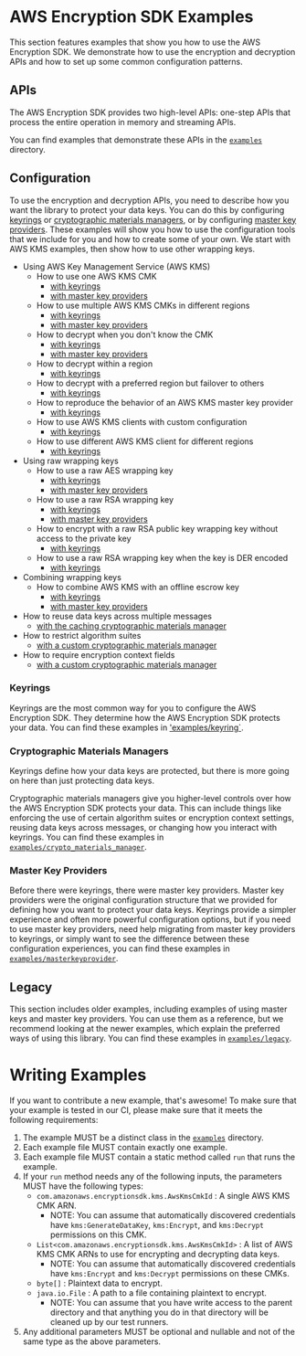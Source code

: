 # AWS Encryption SDK Examples

This section features examples that show you
how to use the AWS Encryption SDK.
We demonstrate how to use the encryption and decryption APIs
and how to set up some common configuration patterns.

## APIs

The AWS Encryption SDK provides two high-level APIs:
one-step APIs that process the entire operation in memory
and streaming APIs.

You can find examples that demonstrate these APIs
in the [`examples`](./java/com/amazonaws/crypto/examples) directory.

## Configuration

To use the encryption and decryption APIs,
you need to describe how you want the library to protect your data keys.
You can do this by configuring
[keyrings](#keyrings) or [cryptographic materials managers](#cryptographic-materials-managers),
or by configuring [master key providers](#master-key-providers).
These examples will show you how to use the configuration tools that we include for you 
and how to create some of your own.
We start with AWS KMS examples, then show how to use other wrapping keys.

* Using AWS Key Management Service (AWS KMS)
    * How to use one AWS KMS CMK
        * [with keyrings](./java/com/amazonaws/crypto/examples/keyring/awskms/SingleCmk.java)
        * [with master key providers](./java/com/amazonaws/crypto/examples/masterkeyprovider/awskms/SingleCmk.java)
    * How to use multiple AWS KMS CMKs in different regions
        * [with keyrings](./java/com/amazonaws/crypto/examples/keyring/awskms/MultipleRegions.java)
        * [with master key providers](./java/com/amazonaws/crypto/examples/masterkeyprovider/awskms/MultipleRegions.java)
    * How to decrypt when you don't know the CMK
        * [with keyrings](./java/com/amazonaws/crypto/examples/keyring/awskms/DiscoveryDecrypt.java)
        * [with master key providers](./java/com/amazonaws/crypto/examples/masterkeyprovider/awskms/DiscoveryDecrypt.java)
    * How to decrypt within a region
        * [with keyrings](./java/com/amazonaws/crypto/examples/keyring/awskms/DiscoveryDecryptInRegionOnly.java)
    * How to decrypt with a preferred region but failover to others
        * [with keyrings](./java/com/amazonaws/crypto/examples/keyring/awskms/DiscoveryDecryptWithPreferredRegions.java)
    * How to reproduce the behavior of an AWS KMS master key provider
        * [with keyrings](./java/com/amazonaws/crypto/examples/keyring/awskms/ActLikeAwsKmsMasterKeyProvider.java)
    * How to use AWS KMS clients with custom configuration
        * [with keyrings](./java/com/amazonaws/crypto/examples/keyring/awskms/CustomKmsClientConfig.java)
    * How to use different AWS KMS client for different regions
        * [with keyrings](./java/com/amazonaws/crypto/examples/keyring/awskms/CustomClientSupplier.java)
* Using raw wrapping keys
    * How to use a raw AES wrapping key
        * [with keyrings](./java/com/amazonaws/crypto/examples/keyring/rawaes/RawAes.java)
        * [with master key providers](./java/com/amazonaws/crypto/examples/masterkeyprovider/rawaes/RawAes.java)
    * How to use a raw RSA wrapping key
        * [with keyrings](./java/com/amazonaws/crypto/examples/keyring/rawrsa/RawRsa.java)
        * [with master key providers](./java/com/amazonaws/crypto/examples/masterkeyprovider/rawrsa/RawRsa.java)
    * How to encrypt with a raw RSA public key wrapping key without access to the private key
        * [with keyrings](./java/com/amazonaws/crypto/examples/keyring/rawrsa/PublicPrivateKeySeparate.java)
    * How to use a raw RSA wrapping key when the key is DER encoded
        * [with keyrings](./java/com/amazonaws/crypto/examples/keyring/rawrsa/RawRsaDerEncoded.java)
* Combining wrapping keys
    * How to combine AWS KMS with an offline escrow key
        * [with keyrings](./java/com/amazonaws/crypto/examples/keyring/multi/AwsKmsWithEscrow.java)
        * [with master key providers](./java/com/amazonaws/crypto/examples/masterkeyprovider/multi/AwsKmsWithEscrow.java)
* How to reuse data keys across multiple messages
    * [with the caching cryptographic materials manager](./java/com/amazonaws/crypto/examples/cryptomaterialsmanager/caching/SimpleCache.java)
* How to restrict algorithm suites
    * [with a custom cryptographic materials manager](./java/com/amazonaws/crypto/examples/cryptomaterialsmanager/custom/AlgorithmSuiteEnforcement.java)
* How to require encryption context fields
    * [with a custom cryptographic materials manager](./java/com/amazonaws/crypto/examples/cryptomaterialsmanager/custom/RequiringEncryptionContextFields.java)

### Keyrings

Keyrings are the most common way for you to configure the AWS Encryption SDK.
They determine how the AWS Encryption SDK protects your data.
You can find these examples in ['examples/keyring`](./java/com/amazonaws/crypto/examples/keyring).

### Cryptographic Materials Managers

Keyrings define how your data keys are protected,
but there is more going on here than just protecting data keys.

Cryptographic materials managers give you higher-level controls
over how the AWS Encryption SDK protects your data.
This can include things like
enforcing the use of certain algorithm suites or encryption context settings,
reusing data keys across messages,
or changing how you interact with keyrings.
You can find these examples in
[`examples/crypto_materials_manager`](./java/com/amazonaws/crypto/examples/cryptomaterialsmanager).

### Master Key Providers

Before there were keyrings, there were master key providers.
Master key providers were the original configuration structure
that we provided for defining how you want to protect your data keys.
Keyrings provide a simpler experience and often more powerful configuration options,
but if you need to use master key providers,
need help migrating from master key providers to keyrings,
or simply want to see the difference between these configuration experiences,
you can find these examples in [`examples/masterkeyprovider`](./java/com/amazonaws/crypto/examples/masterkeyprovider).

## Legacy

This section includes older examples,
including examples of using master keys and master key providers.
You can use them as a reference,
but we recommend looking at the newer examples, which explain the preferred ways of using this library.
You can find these examples in [`examples/legacy`](./java/com/amazonaws/crypto/examples/legacy).

# Writing Examples

If you want to contribute a new example, that's awesome!
To make sure that your example is tested in our CI,
please make sure that it meets the following requirements:

1. The example MUST be a distinct class in the [`examples`](./java/com/amazonaws/crypto/examples) directory.
1. Each example file MUST contain exactly one example.
1. Each example file MUST contain a static method called `run` that runs the example.
1. If your `run` method needs any of the following inputs,
    the parameters MUST have the following types:
    * `com.amazonaws.encryptionsdk.kms.AwsKmsCmkId` : A single AWS KMS CMK ARN.
        * NOTE: You can assume that automatically discovered credentials have
            `kms:GenerateDataKey`, `kms:Encrypt`, and `kms:Decrypt` permissions on this CMK.
    * `List<com.amazonaws.encryptionsdk.kms.AwsKmsCmkId>` :
        A list of AWS KMS CMK ARNs to use for encrypting and decrypting data keys.
        * NOTE: You can assume that automatically discovered credentials have
            `kms:Encrypt` and `kms:Decrypt` permissions on these CMKs.
    * `byte[]` : Plaintext data to encrypt.
    * `java.io.File` : A path to a file containing plaintext to encrypt.
        * NOTE: You can assume that you have write access to the parent directory
            and that anything you do in that directory will be cleaned up
            by our test runners.
1. Any additional parameters MUST be optional and nullable and not of the same type as the above parameters.
